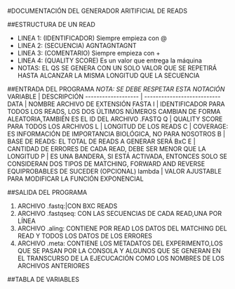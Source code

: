 #DOCUMENTACIÓN DEL GENERADOR ARITIFICIAL DE READS

##ESTRUCTURA DE UN READ
 * LINEA 1: (IDENTIFICADOR) Siempre empieza con @
 * LINEA 2:	(SECUENCIA)		AGNTAGNTAGNT
 * LINEA 3:	(COMENTARIO)	Siempre empieza con +
 * LINEA 4:	(QUALITY SCORE)	Es un valor que entrega la máquina
 * NOTAS:   EL QS SE GENERA CON UN SOLO VALOR QUE SE REPETIRÁ HASTA ALCANZAR LA MISMA LONGITUD QUE   LA SECUENCIA

##ENTRADA DEL PROGRAMA
_NOTA: SE DEBE RESPETAR ESTA NOTACIÓN_
VARIABLE            | DESCRIPCIÓN
------------------- | ---------------------------
DATA	            |	NOMBRE ARCHIVO DE EXTENSIÓN FASTA
I	  	            |   IDENTIFICADOR PARA TODOS LOS READS, LOS DOS ÚLTIMOS NÚMEROS CAMBIAN DE 
			            FORMA ALEATORIA,TAMBIÉN ES EL ID DEL ARCHIVO .FASTQ
Q		            |	QUALITY SCORE PARA TODOS LOS ARCHIVOS
L		            |	LONGITUD DE LOS READS
C		            |	COVERAGE: ES INFORMACIÓN DE IMPORTANCIA BIOLÓGICA, NO PARA NOSOTROS
B		            |	BASE DE READS: EL TOTAL DE READS A GENERAR SERÁ BxC 
E		            | 	CANTIDAD DE ERRORES DE CADA READ, DEBE SER MENOR QUE LA LONGITUD
P		            |	ES UNA BANDERA, SI ESTÁ ACTIVADA, ENTONCES SOLO SE CONSIDERAN DOS TIPOS
			            DE MATCHING, FORWARD AND REVERSE EQUIPROBABLES DE SUCEDER (OPCIONAL)
lambda	            |	VALOR AJUSTABLE PARA MODIFICAR LA FUNCIÓN EXPONENCIAL


##SALIDA DEL PROGRAMA
 1. ARCHIVO .fastq:|CON BXC READS
 2. ARCHIVO .fastqseq: CON LAS SECUENCIAS DE CADA READ,UNA POR LÍNEA
 3. ARCHIVO .aling: CONTIENE POR READ LOS DATOS DEL MATCHING DEL READ Y TODOS LOS DATOS 
    DE LOS ERRORES
 4. ARCHIVO .meta: CONTIENE LOS METADATOS DEL EXPERIMENTO,LOS QUE SE PASAN POR LA CONSOLA
    Y ALGUNOS QUE SE GENERAN EN EL TRANSCURSO DE LA EJECUCACIÓN COMO LOS NOMBRES DE LOS ARCHIVOS ANTERIORES




##TABLA DE VARIABLES

